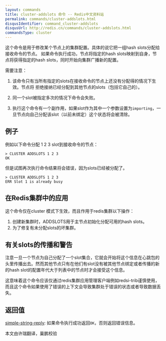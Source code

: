 ```yaml
---
layout: commands
title: cluster-addslots 命令 -- Redis中文资料站
permalink: commands/cluster-addslots.html
disqusIdentifier: command_cluster-addslots
disqusUrl: http://redis.cn/commands/cluster-addslots.html
commandsType: cluster
---
```


这个命令是用于修改某个节点上的集群配置。具体的说它把一组hash slots分配给接收命令的节点。
如果命令执行成功，节点将指定的hash slots映射到自身，节点将获得指定的hash slots，同时开始向集群广播新的配置。



需要注意：

1. 该命令只有当所有指定的slots在接收命令的节点上还没有分配得的情况下生效。节点将
拒绝接纳已经分配到其他节点的slots（包括它自己的）。

2. 同一个slot被指定多次的情况下命令会失败。
3. 执行这个命令有一个副作用，如果slot作为其中一个参数设置为`importing`，一旦节点向自己分配该slot（以前未绑定）这个状态将会被清除。

## 例子

例如以下命令分配 1 2 3 slot到接收命令的节点：

    > CLUSTER ADDSLOTS 1 2 3
    OK

但是试图再次执行命令结果将会错误，因为slots已经被分配了。

    > CLUSTER ADDSLOTS 1 2 3
    ERR Slot 1 is already busy

## 在Redis集群中的应用

这个命令仅在cluster 模式下生效，而且作用于redis集群以下操作：

1. 创建新集群时，ADDSLOTS用于主节点初始化分配可用的hash slots。
2. 为了修复有未分配slots的坏集群。

## 有关slots的传播和警告

注意一旦一个节点为自己分配了一个slot集合，它就会开始将这个信息在心跳包的头里传播出去。然而其他节点只有在他们有slot没有被其他节点绑定或者传播的新的hash slot的配置年代大于列表中的节点时才会接受这个信息。

这意味着这个命令应该仅通过redis集群应用管理客户端例如redsi-trib谨慎使用，而且这个命令如果使用了错误的上下文会导致集群处于错误的状态或者导致数据丢失。


## 返回值

[simple-string-reply](/topics/protocol.html#simple-string-reply): 如果命令执行成功返回`OK`，否则返回错误信息。

本文由许瑞翻译，巢鹏校验